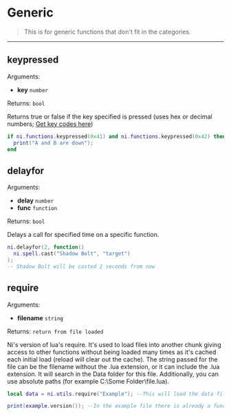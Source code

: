 # Generic

> This is for generic functions that don't fit in the categories.

---

## keypressed

Arguments:
- **key** `number`

Returns: `bool`

Returns true or false if the key specified is pressed (uses hex or decimal numbers; [Get key codes here](https://docs.microsoft.com/en-us/windows/win32/inputdev/virtual-key-codes))

```lua
if ni.functions.keypressed(0x41) and ni.functions.keypressed(0x42) then
  print("A and B are down");
end
```

## delayfor

Arguments:

- **delay** `number`
- **func** `function`

Returns: `bool`

Delays a call for specified time on a specific function.

```lua
ni.delayfor(2, function()
  ni.spell.cast("Shadow Bolt", "target")
);
-- Shadow Bolt will be casted 2 seconds from now
```

## require

Arguments:
- **filename** `string`

Returns: `return from file loaded`

Ni's version of lua's require. It's used to load files into another chunk giving access to other functions without being loaded many times as it's cached each initial load (reload will clear out the cache). The string passed for the file can be the filename without the .lua extension, or it can include the .lua extension. It will search in the Data folder for this file. Additionally, you can use absolute paths (for example C:\Some Folder\file.lua).

```lua
local data = ni.utils.require("Example"); --This will load the data file called Example.lua from the data folder into the local variable data

print(example.version()); --In the example file there is already a function called "version", so here it would print the version
```